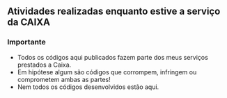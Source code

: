 ## Atividades realizadas enquanto estive a serviço da CAIXA

### Importante

- Todos os códigos aqui publicados fazem parte dos meus serviços prestados a Caixa. 
- Em hipótese algum são códigos que corrompem, infringem ou comprometem ambas as partes!
- Nem todos os códigos desenvolvidos estão aqui.

